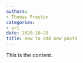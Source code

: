 ```yaml
---
authors:
- Thomas Preston
categories:
- art
date: 2020-10-29
title: How to add new posts
---
```

This is the content.
